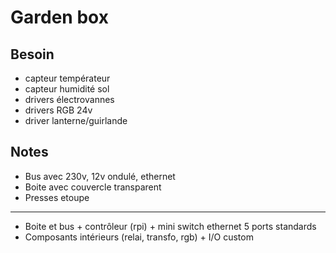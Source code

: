 # Garden box

## Besoin

- capteur températeur
- capteur humidité sol
- drivers électrovannes
- drivers RGB 24v
- driver lanterne/guirlande

## Notes

 - Bus avec 230v, 12v ondulé, ethernet
 - Boite avec couvercle transparent
 - Presses etoupe
---
 - Boite et bus + contrôleur (rpi) + mini switch ethernet 5 ports standards
 - Composants intérieurs (relai, transfo, rgb) + I/O custom
